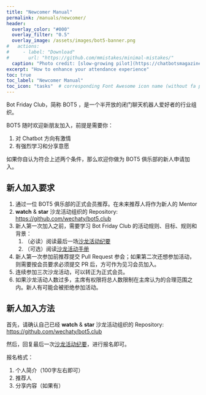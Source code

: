 ```yaml
---
title: "Newcomer Manual"
permalink: /manuals/newcomer/
header:
  overlay_color: "#000"
  overlay_filter: "0.5"
  overlay_image: /assets/images/bot5-banner.png
#   actions:
#     - label: "Download"
#       url: "https://github.com/mmistakes/minimal-mistakes/"
  caption: "Photo credit: [slow-growing pilot](https://chatbotsmagazine.com/why-a-slow-growing-pilot-is-vital-for-chatbot-success-cce7875f93b3)"
excerpt: "How to enhance your attendance experience"
toc: true
toc_label: "Newcomer Manual"
toc_icon: "tasks"  # corresponding Font Awesome icon name (without fa prefix)
---
```


Bot Friday Club，简称 BOT5 ，是一个半开放的闭门聊天机器人爱好者的行业组织。

BOT5 随时欢迎新朋友加入，前提是需要你：

1. 对 Chatbot 方向有激情
2. 有强烈学习和分享意愿

如果你自认为符合上述两个条件，那么欢迎你做为 BOT5 俱乐部的新人申请加入。

## 新人加入要求

1. 通过一位 BOT5 俱乐部的正式会员推荐。在未来推荐人将作为新人的 Mentor
1. **watch** & **star** 沙龙活动组织的 Repository: <https://github.com/wechaty/bot5.club>
1. 新人第一次加入之前，需要学习 Bot Friday Club 的活动规则、目标、规则和背景：
    1. （必读）阅读最后一场[沙龙活动纪要](https://bot5.club/categories/#events)
    1. （可选）阅读[沙龙活动手册](https://bot5.club/manuals/)
1. 新人第一次参加前推荐提交 Pull Request 参会；如果第二次还想参加活动，则需要按会员要求必须提交 PR 后，方可作为见习会员加入。
1. 连续参加三次沙龙活动，可以转正为正式会员。
1. 如果沙龙活动人数过多，主席有权限将总人数限制在主席认为的合理范围之内。新人有可能会被拒绝参加活动。

## 新人加入方法

首先，请确认自己已经 **watch** & **star** 沙龙活动组织的 Repository: <https://github.com/wechaty/bot5.club>

然后，回复最后一次[沙龙活动纪要](https://bot5.club/categories/#events)，进行报名即可。

报名格式：

1. 个人简介（100字左右即可）
1. 推荐人
1. 分享内容（如果有）
